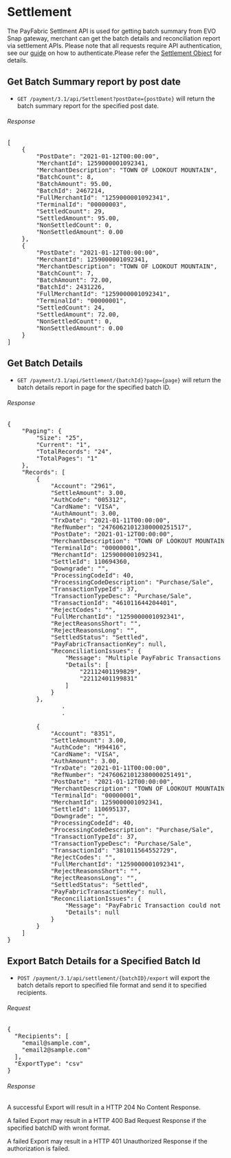 Settlement
=========

The PayFabric Settlment API is used for getting batch summary from EVO Snap gateway, merchant can get the batch details and reconciliation report via settlement APIs.  Please note that all requests require API authentication, see our [guide](Authentication.md) on how to authenticate.Please refer the [Settlement Object](/PayFabric/Sections/3.1JSONObjects.md#Settlement) for details.

Get Batch Summary report by post date
---------------------------

* `GET /payment/3.1/api/Settlement?postDate={postDate}` will return the batch summary report for the specified post date.

###### Response
<pre>
[
    {
        "PostDate": "2021-01-12T00:00:00",
        "MerchantId": 1259000001092341,
        "MerchantDescription": "TOWN OF LOOKOUT MOUNTAIN",
        "BatchCount": 8,
        "BatchAmount": 95.00,
        "BatchId": 2467214,
        "FullMerchantId": "1259000001092341",
        "TerminalId": "00000003",
        "SettledCount": 29,
        "SettledAmount": 95.00,
        "NonSettledCount": 0,
        "NonSettledAmount": 0.00
    },
    {
        "PostDate": "2021-01-12T00:00:00",
        "MerchantId": 1259000001092341,
        "MerchantDescription": "TOWN OF LOOKOUT MOUNTAIN",
        "BatchCount": 7,
        "BatchAmount": 72.00,
        "BatchId": 2431226,
        "FullMerchantId": "1259000001092341",
        "TerminalId": "00000001",
        "SettledCount": 24,
        "SettledAmount": 72.00,
        "NonSettledCount": 0,
        "NonSettledAmount": 0.00
    }
]
</pre>

Get Batch Details
---------------------------

* `GET /payment/3.1/api/Settlement/{batchId}?page={page}` will return the batch details report in page for the specified batch ID.
 
###### Response
<pre>
{
    "Paging": {
        "Size": "25",
        "Current": "1",
        "TotalRecords": "24",
        "TotalPages": "1"
    },
    "Records": [
        {
            "Account": "2961",
            "SettleAmount": 3.00,
            "AuthCode": "005312",
            "CardName": "VISA",
            "AuthAmount": 3.00,
            "TrxDate": "2021-01-11T00:00:00",
            "RefNumber": "24760621012380000251517",
            "PostDate": "2021-01-12T00:00:00",
            "MerchantDescription": "TOWN OF LOOKOUT MOUNTAIN",
            "TerminalId": "00000001",
            "MerchantId": 1259000001092341,
            "SettleId": 110694360,
            "Downgrade": "",
            "ProcessingCodeId": 40,
            "ProcessingCodeDescription": "Purchase/Sale",
            "TransactionTypeId": 37,
            "TransactionTypeDesc": "Purchase/Sale",
            "TransactionId": "461011644204401",
            "RejectCodes": "",
            "FullMerchantId": "1259000001092341",
            "RejectReasonsShort": "",
            "RejectReasonsLong": "",
            "SettledStatus": "Settled",
            "PayFabricTransactionKey": null,
            "ReconciliationIssues": {
                "Message": "Multiple PayFabric Transactions match this settlement record.",
                "Details": [
                    "22112401199829",
                    "22112401199831"
                ]
            }
        },
               .
      	       .
	            
        {
            "Account": "8351",
            "SettleAmount": 3.00,
            "AuthCode": "H94416",
            "CardName": "VISA",
            "AuthAmount": 3.00,
            "TrxDate": "2021-01-11T00:00:00",
            "RefNumber": "24760621012380000251491",
            "PostDate": "2021-01-12T00:00:00",
            "MerchantDescription": "TOWN OF LOOKOUT MOUNTAIN",
            "TerminalId": "00000001",
            "MerchantId": 1259000001092341,
            "SettleId": 110695137,
            "Downgrade": "",
            "ProcessingCodeId": 40,
            "ProcessingCodeDescription": "Purchase/Sale",
            "TransactionTypeId": 37,
            "TransactionTypeDesc": "Purchase/Sale",
            "TransactionId": "381011564552729",
            "RejectCodes": "",
            "FullMerchantId": "1259000001092341",
            "RejectReasonsShort": "",
            "RejectReasonsLong": "",
            "SettledStatus": "Settled",
            "PayFabricTransactionKey": null,
            "ReconciliationIssues": {
                "Message": "PayFabric Transaction could not be found.",
                "Details": null
            }
        }
    ]
}
</pre>

Export Batch Details for a Specified Batch Id
-----------------------------------------------

* `POST /payment/3.1/api/settlement/{batchID}/export` will export the batch details report to specified file format and send it to specified recipients.

###### Request
<pre>
{
  "Recipients": [
    "email@sample.com",
    "email2@sample.com"
  ],
  "ExportType": "csv"
}
</pre>

###### Response
A successful Export will result in a HTTP 204 No Content Response. 

A failed Export may result in a HTTP 400 Bad Request Response if the specified batchID with wront format.

A failed Export may result in a HTTP 401 Unauthorized Response if the authorization is failed.
